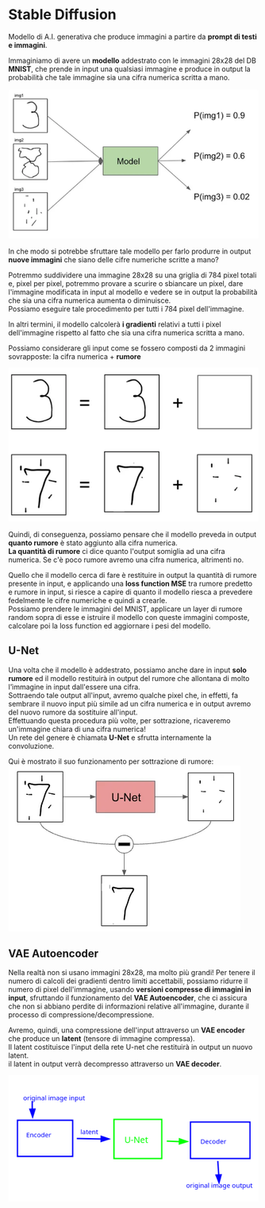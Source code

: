 # Stable Diffusion

Modello di A.I. generativa che produce immagini a partire da **prompt di testi e  immagini**.   

Immaginiamo di avere un **modello** addestrato con le immagini 28x28 del DB **MNIST**,  che prende in input una qualsiasi immagine e produce in output la probabilità
che tale immagine sia una cifra numerica scritta a mano.

![sd0](../../images/sd0.png)


In che modo si potrebbe sfruttare tale modello per farlo produrre in output **nuove immagini** che siano delle cifre numeriche scritte a mano?  

Potremmo suddividere una immagine 28x28 su una griglia di 784 pixel totali e, pixel per pixel, potremmo provare a scurire o sbiancare un pixel, dare l'immagine modificata in input al modello e vedere se in output la probabilità che sia una cifra numerica aumenta o diminuisce.  
Possiamo eseguire tale procedimento per tutti i 784 pixel dell'immagine.  

In altri termini, il modello calcolerà **i gradienti** relativi a tutti i pixel dell'immagine rispetto al fatto che 
sia una cifra numerica scritta a mano.

Possiamo considerare gli input come se fossero composti da 2 immagini sovrapposte:
la cifra numerica + **rumore**

![sd1](../../images/sd1.png)

Quindi, di conseguenza, possiamo pensare che il modello preveda in output **quanto rumore** è stato aggiunto alla cifra numerica.  
**La quantità di rumore** ci dice quanto l'output somiglia ad una cifra numerica.
Se c'è poco rumore avremo una cifra numerica, altrimenti no.  

Quello che il modello cerca di fare è restituire in output la quantità di rumore presente in input,
e applicando una **loss function MSE** tra rumore predetto e rumore in input, si riesce a capire di quanto
il modello riesca a prevedere fedelmente le cifre numeriche e quindi a crearle.  
Possiamo prendere le immagini del MNIST, applicare un layer di rumore random sopra di esse e istruire il modello con queste immagini composte, calcolare poi la loss function ed aggiornare i pesi del modello.  

## U-Net
Una volta che il modello è addestrato, possiamo anche dare in input **solo rumore** ed il modello restituirà
in output del rumore che allontana di molto l'ìmmagine in input dall'essere una cifra.  
Sottraendo tale output all'input, avremo qualche pixel che, in effetti, fa sembrare il nuovo input più simile ad un cifra numerica e in output avremo del nuovo rumore da sostituire all'input.  
Effettuando questa procedura più volte, per sottrazione, ricaveremo un'immagine chiara di una cifra numerica!  
Un rete del genere è chiamata **U-Net** e sfrutta internamente la convoluzione.

Qui è mostrato il suo funzionamento per sottrazione di rumore:
![sd2](../../images/sd2.png)

## VAE Autoencoder
Nella realtà non si usano immagini 28x28, ma molto più grandi! Per tenere il numero di calcoli dei gradienti dentro limiti accettabili, possiamo ridurre il numero di pixel dell'immagine, usando **versioni compresse di immagini in input**, sfruttando il funzionamento del **VAE Autoencoder**, che ci assicura che non si abbiano perdite di informazioni relative all'immagine, durante il processo di compressione/decompressione.

Avremo, quindi, una compressione dell'input attraverso un **VAE encoder** che produce un **latent** (tensore di immagine compressa).   
Il latent costituisce l'input della rete U-net che restituirà in output un nuovo latent.  
il latent in output verrà decompresso attraverso un **VAE decoder**.  

![sd3](../../images/sd3.png)